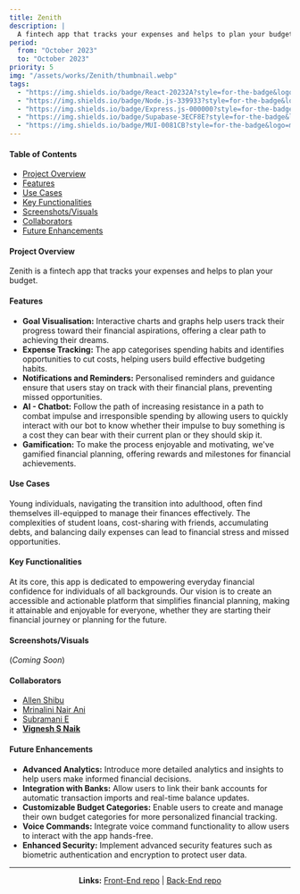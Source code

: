 ```yaml
---
title: Zenith
description: |
  A fintech app that tracks your expenses and helps to plan your budget.
period:
  from: "October 2023"
  to: "October 2023"
priority: 5
img: "/assets/works/Zenith/thumbnail.webp"
tags:
  - "https://img.shields.io/badge/React-20232A?style=for-the-badge&logo=react&logoColor=61DAFB"
  - "https://img.shields.io/badge/Node.js-339933?style=for-the-badge&logo=nodedotjs&logoColor=white"
  - "https://img.shields.io/badge/Express.js-000000?style=for-the-badge&logo=express&logoColor=white"
  - "https://img.shields.io/badge/Supabase-3ECF8E?style=for-the-badge&logo=supabase&logoColor=white"
  - "https://img.shields.io/badge/MUI-0081CB?style=for-the-badge&logo=mui&logoColor=white"
---
```


#### Table of Contents

- [Project Overview](#project-overview)
- [Features](#features)
- [Use Cases](#use-cases)
- [Key Functionalities](#key-functionalities)
- [Screenshots/Visuals](#screenshotsvisuals)
- [Collaborators](#collaborators)
- [Future Enhancements](#future-enhancements)

#### Project Overview

Zenith is a fintech app that tracks your expenses and helps to plan your budget.

#### Features

- **Goal Visualisation:** Interactive charts and graphs help users track their progress toward their financial aspirations, offering a clear path to achieving their dreams.
- **Expense Tracking:** The app categorises spending habits and identifies opportunities to cut costs, helping users build effective budgeting habits.
- **Notifications and Reminders:** Personalised reminders and guidance ensure that users stay on track with their financial plans, preventing missed opportunities.
- **AI - Chatbot:** Follow the path of increasing resistance in a path to combat impulse and irresponsible spending by allowing users to quickly interact with our bot to know whether their impulse to buy something is a cost they can bear with their current plan or they should skip it.
- **Gamification:** To make the process enjoyable and motivating, we've gamified financial planning, offering rewards and milestones for financial achievements.

#### Use Cases

Young individuals, navigating the transition into adulthood, often find themselves ill-equipped to manage their finances effectively. The complexities of student loans, cost-sharing with friends, accumulating debts, and balancing daily expenses can lead to financial stress and missed opportunities.

#### Key Functionalities

At its core, this app is dedicated to empowering everyday financial confidence for individuals of all backgrounds. Our vision is to create an accessible and actionable platform that simplifies financial planning, making it attainable and enjoyable for everyone, whether they are starting their financial journey or planning for the future.

#### Screenshots/Visuals

(_Coming Soon_)

#### Collaborators

- <a href="https://www.linkedin.com/in/allenshibu" target="_blank">Allen Shibu</a>
- <a href="https://github.com/hacksh4w" target="_blank">Mrinalini Nair Ani</a>
- <a href="https://github.com/subru-37" target="_blank">Subramani E</a>
- **<a href="https://github.com/vigneshsnaik" target="_blank">Vignesh S Naik</a>**

#### Future Enhancements

- **Advanced Analytics:** Introduce more detailed analytics and insights to help users make informed financial decisions.
- **Integration with Banks:** Allow users to link their bank accounts for automatic transaction imports and real-time balance updates.
- **Customizable Budget Categories:** Enable users to create and manage their own budget categories for more personalized financial tracking.
- **Voice Commands:** Integrate voice command functionality to allow users to interact with the app hands-free.
- **Enhanced Security:** Implement advanced security features such as biometric authentication and encryption to protect user data.

---

<p align="center">
<strong>Links:</strong> 
<a href="https://github.com/hacksh4w/zenith-frontend/" target="_blank">Front-End repo</a> |
  <a href="https://github.com/alllenshibu/mechack" target="_blank">Back-End repo</a>
  </p>
